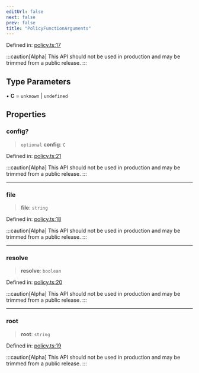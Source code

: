 ```yaml
---
editUrl: false
next: false
prev: false
title: "PolicyFunctionArguments"
---
```


Defined in: [policy.ts:17](https://github.com/tylerbutler/tools-monorepo/blob/main/packages/repopo/src/policy.ts#L17)

:::caution[Alpha]
This API should not be used in production and may be trimmed from a public release.
:::

## Type Parameters

• **C** = `unknown` \| `undefined`

## Properties

### config?

> `optional` **config**: `C`

Defined in: [policy.ts:21](https://github.com/tylerbutler/tools-monorepo/blob/main/packages/repopo/src/policy.ts#L21)

:::caution[Alpha]
This API should not be used in production and may be trimmed from a public release.
:::

***

### file

> **file**: `string`

Defined in: [policy.ts:18](https://github.com/tylerbutler/tools-monorepo/blob/main/packages/repopo/src/policy.ts#L18)

:::caution[Alpha]
This API should not be used in production and may be trimmed from a public release.
:::

***

### resolve

> **resolve**: `boolean`

Defined in: [policy.ts:20](https://github.com/tylerbutler/tools-monorepo/blob/main/packages/repopo/src/policy.ts#L20)

:::caution[Alpha]
This API should not be used in production and may be trimmed from a public release.
:::

***

### root

> **root**: `string`

Defined in: [policy.ts:19](https://github.com/tylerbutler/tools-monorepo/blob/main/packages/repopo/src/policy.ts#L19)

:::caution[Alpha]
This API should not be used in production and may be trimmed from a public release.
:::

